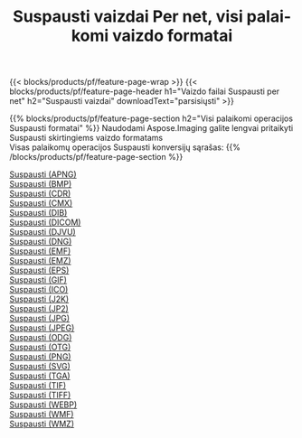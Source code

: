 ﻿---
title: Suspausti vaizdai Per net, visi palaikomi vaizdo formatai 
weight: 3920
url: /lt/net/compress 
lang: lt
langdirlevel: 2
locales: zh-hans,ja,it,ru,de,es,fr,nl,id,lt,pl,pt,vi,tr,ko,zh-hant,ar,hi,th,sv,cs,uk,he
description: Naudodami Aspose.Imaging galite lengvai sukurti Suspausti vaizdus per net
---

{{< blocks/products/pf/feature-page-wrap >}}
{{< blocks/products/pf/feature-page-header h1="Vaizdo failai Suspausti per net" h2="Suspausti vaizdai" downloadText="parsisiųsti" >}}


{{% blocks/products/pf/feature-page-section  h2="Visi palaikomi operacijos Suspausti formatai" %}}
Naudodami Aspose.Imaging galite lengvai pritaikyti Suspausti skirtingiems vaizdo formatams
<br/>
Visas palaikomų operacijos Suspausti konversijų sąrašas:
{{% /blocks/products/pf/feature-page-section %}}
<div class="container-fluid productfamilypage bg-gray">
    <div class="convertypes bg-gray agp-content section">
        <div class="container">
		<div class="row other-converters">
		    <div class='col-md-2 other-converter remove-lp remove-rp'><a href="/imaging/lt/net/compress/apng" >Suspausti (APNG)</a></div><div class='col-md-2 other-converter remove-lp remove-rp'><a href="/imaging/lt/net/compress/bmp" >Suspausti (BMP)</a></div><div class='col-md-2 other-converter remove-lp remove-rp'><a href="/imaging/lt/net/compress/cdr" >Suspausti (CDR)</a></div><div class='col-md-2 other-converter remove-lp remove-rp'><a href="/imaging/lt/net/compress/cmx" >Suspausti (CMX)</a></div><div class='col-md-2 other-converter remove-lp remove-rp'><a href="/imaging/lt/net/compress/dib" >Suspausti (DIB)</a></div><div class='col-md-2 other-converter remove-lp remove-rp'><a href="/imaging/lt/net/compress/dicom" >Suspausti (DICOM)</a></div><div class='col-md-2 other-converter remove-lp remove-rp'><a href="/imaging/lt/net/compress/djvu" >Suspausti (DJVU)</a></div><div class='col-md-2 other-converter remove-lp remove-rp'><a href="/imaging/lt/net/compress/dng" >Suspausti (DNG)</a></div><div class='col-md-2 other-converter remove-lp remove-rp'><a href="/imaging/lt/net/compress/emf" >Suspausti (EMF)</a></div><div class='col-md-2 other-converter remove-lp remove-rp'><a href="/imaging/lt/net/compress/emz" >Suspausti (EMZ)</a></div><div class='col-md-2 other-converter remove-lp remove-rp'><a href="/imaging/lt/net/compress/eps" >Suspausti (EPS)</a></div><div class='col-md-2 other-converter remove-lp remove-rp'><a href="/imaging/lt/net/compress/gif" >Suspausti (GIF)</a></div><div class='col-md-2 other-converter remove-lp remove-rp'><a href="/imaging/lt/net/compress/ico" >Suspausti (ICO)</a></div><div class='col-md-2 other-converter remove-lp remove-rp'><a href="/imaging/lt/net/compress/j2k" >Suspausti (J2K)</a></div><div class='col-md-2 other-converter remove-lp remove-rp'><a href="/imaging/lt/net/compress/jp2" >Suspausti (JP2)</a></div><div class='col-md-2 other-converter remove-lp remove-rp'><a href="/imaging/lt/net/compress/jpg" >Suspausti (JPG)</a></div><div class='col-md-2 other-converter remove-lp remove-rp'><a href="/imaging/lt/net/compress/jpeg" >Suspausti (JPEG)</a></div><div class='col-md-2 other-converter remove-lp remove-rp'><a href="/imaging/lt/net/compress/odg" >Suspausti (ODG)</a></div><div class='col-md-2 other-converter remove-lp remove-rp'><a href="/imaging/lt/net/compress/otg" >Suspausti (OTG)</a></div><div class='col-md-2 other-converter remove-lp remove-rp'><a href="/imaging/lt/net/compress/png" >Suspausti (PNG)</a></div><div class='col-md-2 other-converter remove-lp remove-rp'><a href="/imaging/lt/net/compress/svg" >Suspausti (SVG)</a></div><div class='col-md-2 other-converter remove-lp remove-rp'><a href="/imaging/lt/net/compress/tga" >Suspausti (TGA)</a></div><div class='col-md-2 other-converter remove-lp remove-rp'><a href="/imaging/lt/net/compress/tif" >Suspausti (TIF)</a></div><div class='col-md-2 other-converter remove-lp remove-rp'><a href="/imaging/lt/net/compress/tiff" >Suspausti (TIFF)</a></div><div class='col-md-2 other-converter remove-lp remove-rp'><a href="/imaging/lt/net/compress/webp" >Suspausti (WEBP)</a></div><div class='col-md-2 other-converter remove-lp remove-rp'><a href="/imaging/lt/net/compress/wmf" >Suspausti (WMF)</a></div><div class='col-md-2 other-converter remove-lp remove-rp'><a href="/imaging/lt/net/compress/wmz" >Suspausti (WMZ)</a></div>
                </div>
        </div>
    </div>
</div>
<br/>
